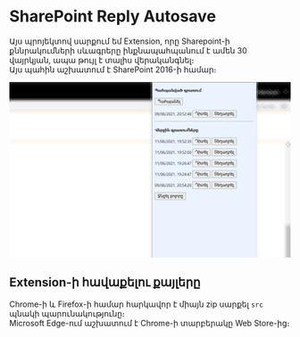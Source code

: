 # SharePoint Reply Autosave
Այս պրոյեկտով սարքում եմ Extension, որը Sharepoint-ի քննրակումների սևագրերը ինքնապահպանում է ամեն 30 վայրկյան, ապա թույլ է տալիս վերականգնել։  
Այս պահին աշխատում է SharePoint 2016-ի համար։

![installed Extension](screenshot-1200x800.png)

## Extension-ի հավաքելու քայլերը
Chrome-ի և Firefox-ի համար հարկավոր է միայն zip սարքել `src` պնակի պարունակությունը։  
Microsoft Edge-ում աշխատում է Chrome-ի տարբերակը Web Store-ից։